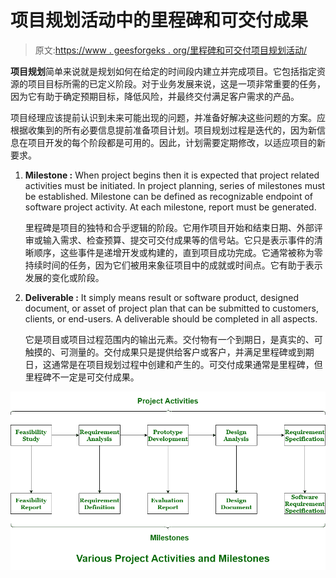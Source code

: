 # 项目规划活动中的里程碑和可交付成果

> 原文:[https://www . geesforgeks . org/里程碑和可交付项目规划活动/](https://www.geeksforgeeks.org/milestones-and-deliverable-in-project-planning-activities/)

**项目规划**简单来说就是规划如何在给定的时间段内建立并完成项目。它包括指定资源的项目目标所需的已定义阶段。对于业务发展来说，这是一项非常重要的任务，因为它有助于确定预期目标，降低风险，并最终交付满足客户需求的产品。

项目经理应该提前认识到未来可能出现的问题，并准备好解决这些问题的方案。应根据收集到的所有必要信息提前准备项目计划。项目规划过程是迭代的，因为新信息在项目开发的每个阶段都是可用的。因此，计划需要定期修改，以适应项目的新要求。

1.  **Milestone :**
    When project begins then it is expected that project related activities must be initiated. In project planning, series of milestones must be established. Milestone can be defined as recognizable endpoint of software project activity. At each milestone, report must be generated.

    里程碑是项目的独特和合乎逻辑的阶段。它用作项目开始和结束日期、外部评审或输入需求、检查预算、提交可交付成果等的信号站。它只是表示事件的清晰顺序，这些事件是递增开发或构建的，直到项目成功完成。它通常被称为零持续时间的任务，因为它们被用来象征项目中的成就或时间点。它有助于表示发展的变化或阶段。

2.  **Deliverable :**
    It simply means result or software product, designed document, or asset of project plan that can be submitted to customers, clients, or end-users. A deliverable should be completed in all aspects.

    它是项目或项目过程范围内的输出元素。交付物有一个到期日，是真实的、可触摸的、可测量的。交付成果只是提供给客户或客户，并满足里程碑或到期日，这通常是在项目规划过程中创建和产生的。可交付成果通常是里程碑，但里程碑不一定是可交付成果。

![](img/53a1ba36afc3dd7f813bf277beca45d4.png)